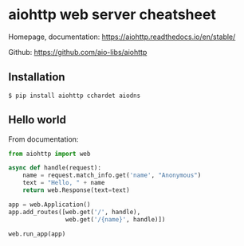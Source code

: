 aiohttp web server cheatsheet
=========================

Homepage, documentation: https://aiohttp.readthedocs.io/en/stable/

Github: https://github.com/aio-libs/aiohttp

Installation
------------

```shell
$ pip install aiohttp cchardet aiodns
```

Hello world
-----------

From documentation:

```python
from aiohttp import web

async def handle(request):
    name = request.match_info.get('name', "Anonymous")
    text = "Hello, " + name
    return web.Response(text=text)

app = web.Application()
app.add_routes([web.get('/', handle),
                web.get('/{name}', handle)])

web.run_app(app)
```

